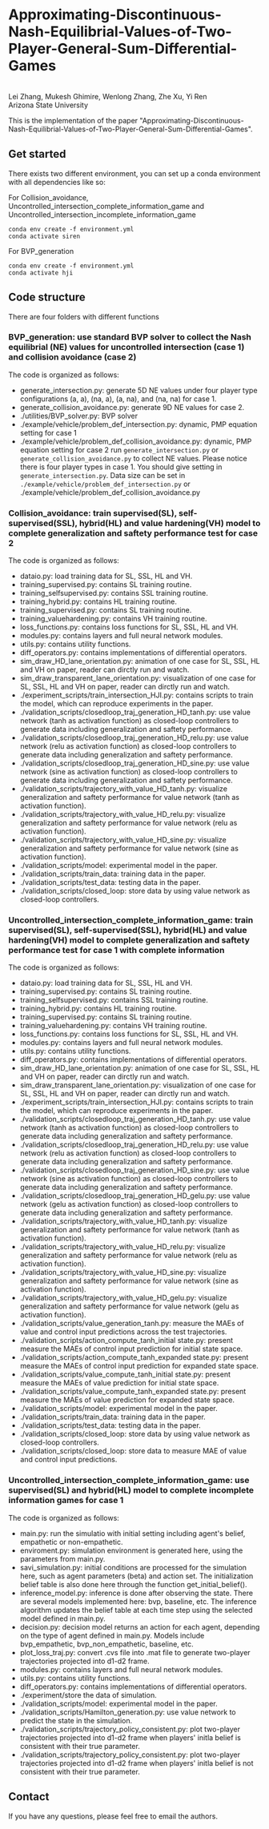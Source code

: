 # Approximating-Discontinuous-Nash-Equilibrial-Values-of-Two-Player-General-Sum-Differential-Games
<br>
Lei Zhang,
Mukesh Ghimire, 
Wenlong Zhang, 
Zhe Xu, 
Yi Ren<br>
Arizona State University

This is the implementation of the paper "Approximating-Discontinuous-Nash-Equilibrial-Values-of-Two-Player-General-Sum-Differential-Games".

## Get started
There exists two different environment, you can set up a conda environment with all dependencies like so:

For Collision_avoidance, Uncontrolled_intersection_complete_information_game and Uncontrolled_intersection_incomplete_information_game
```
conda env create -f environment.yml
conda activate siren
```
For BVP_generation
```
conda env create -f environment.yml
conda activate hji
```

## Code structure
There are four folders with different functions
### BVP_generation: use standard BVP solver to collect the Nash equilibrial (NE) values for uncontrolled intersection (case 1) and collision avoidance (case 2) 
The code is organized as follows:
* generate_intersection.py: generate 5D NE values under four player type configurations (a, a), (na, a), (a, na), and (na, na) for case 1.
* generate_collision_avoidance.py: generate 9D NE values for case 2.
* ./utilities/BVP_solver.py: BVP solver
* ./example/vehicle/problem_def_intersection.py: dynamic, PMP equation setting for case 1
* ./example/vehicle/problem_def_collision_avoidance.py: dynamic, PMP equation setting for case 2
run `generate_intersection.py` or `generate_collision_avoidance.py` to collect NE values. Please notice there is four player types in case 1. You should give setting in `generate_intersection.py`. Data size can be set in `./example/vehicle/problem_def_intersection.py` or ./example/vehicle/problem_def_collision_avoidance.py

### Collision_avoidance: train supervised(SL), self-supervised(SSL), hybrid(HL) and value hardening(VH) model to complete generalization and saftety performance test for case 2
The code is organized as follows:
* dataio.py: load training data for SL, SSL, HL and VH.
* training_supervised.py: contains SL training routine.
* training_selfsupervised.py: contains SSL training routine.
* training_hybrid.py: contains HL training routine.
* training_supervised.py: contains SL training routine.
* training_valuehardening.py: contains VH training routine.
* loss_functions.py: contains loss functions for SL, SSL, HL and VH.
* modules.py: contains layers and full neural network modules.
* utils.py: contains utility functions.
* diff_operators.py: contains implementations of differential operators.
* sim_draw_HD_lane_orientation.py: animation of one case for SL, SSL, HL and VH on paper, reader can dirctly run and watch.
* sim_draw_transparent_lane_orientation.py: visualization of one case for SL, SSL, HL and VH on paper, reader can dirctly run and watch.
* ./experiment_scripts/train_intersection_HJI.py: contains scripts to train the model, which can reproduce experiments in the paper.
* ./validation_scripts/closedloop_traj_generation_HD_tanh.py: use value network (tanh as activation function) as closed-loop controllers to generate data including generalization and saftety performance.
* ./validation_scripts/closedloop_traj_generation_HD_relu.py: use value network (relu as activation function) as closed-loop controllers to generate data including generalization and saftety performance.
* ./validation_scripts/closedloop_traj_generation_HD_sine.py: use value network (sine as activation function) as closed-loop controllers to generate data including generalization and saftety performance.
* ./validation_scripts/trajectory_with_value_HD_tanh.py: visualize generalization and saftety performance for value network (tanh as activation function).
* ./validation_scripts/trajectory_with_value_HD_relu.py: visualize generalization and saftety performance for value network (relu as activation function).
* ./validation_scripts/trajectory_with_value_HD_sine.py: visualize generalization and saftety performance for value network (sine as activation function).
* ./validation_scripts/model: experimental model in the paper.
* ./validation_scripts/train_data: training data in the paper.
* ./validation_scripts/test_data: testing data in the paper.
* ./validation_scripts/closed_loop: store data by using value network as closed-loop controllers.

### Uncontrolled_intersection_complete_information_game: train supervised(SL), self-supervised(SSL), hybrid(HL) and value hardening(VH) model to complete generalization and saftety performance test for case 1 with complete information
The code is organized as follows:
* dataio.py: load training data for SL, SSL, HL and VH.
* training_supervised.py: contains SL training routine.
* training_selfsupervised.py: contains SSL training routine.
* training_hybrid.py: contains HL training routine.
* training_supervised.py: contains SL training routine.
* training_valuehardening.py: contains VH training routine.
* loss_functions.py: contains loss functions for SL, SSL, HL and VH.
* modules.py: contains layers and full neural network modules.
* utils.py: contains utility functions.
* diff_operators.py: contains implementations of differential operators.
* sim_draw_HD_lane_orientation.py: animation of one case for SL, SSL, HL and VH on paper, reader can dirctly run and watch.
* sim_draw_transparent_lane_orientation.py: visualization of one case for SL, SSL, HL and VH on paper, reader can dirctly run and watch.
* ./experiment_scripts/train_intersection_HJI.py: contains scripts to train the model, which can reproduce experiments in the paper.
* ./validation_scripts/closedloop_traj_generation_HD_tanh.py: use value network (tanh as activation function) as closed-loop controllers to generate data including generalization and saftety performance.
* ./validation_scripts/closedloop_traj_generation_HD_relu.py: use value network (relu as activation function) as closed-loop controllers to generate data including generalization and saftety performance.
* ./validation_scripts/closedloop_traj_generation_HD_sine.py: use value network (sine as activation function) as closed-loop controllers to generate data including generalization and saftety performance.
* ./validation_scripts/closedloop_traj_generation_HD_gelu.py: use value network (gelu as activation function) as closed-loop controllers to generate data including generalization and saftety performance.
* ./validation_scripts/trajectory_with_value_HD_tanh.py: visualize generalization and saftety performance for value network (tanh as activation function).
* ./validation_scripts/trajectory_with_value_HD_relu.py: visualize generalization and saftety performance for value network (relu as activation function).
* ./validation_scripts/trajectory_with_value_HD_sine.py: visualize generalization and saftety performance for value network (sine as activation function).
* ./validation_scripts/trajectory_with_value_HD_gelu.py: visualize generalization and saftety performance for value network (gelu as activation function).
* ./validation_scripts/value_generation_tanh.py: measure the MAEs of value and control input predictions across the test trajectories.
* ./validation_scripts/action_compute_tanh_initial state.py: present measure the MAEs of control input prediction for initial state space.
* ./validation_scripts/action_compute_tanh_expanded state.py: present measure the MAEs of control input prediction for expanded state space.
* ./validation_scripts/value_compute_tanh_initial state.py: present measure the MAEs of value prediction for initial state space.
* ./validation_scripts/value_compute_tanh_expanded state.py: present measure the MAEs of value prediction for expanded state space.
* ./validation_scripts/model: experimental model in the paper.
* ./validation_scripts/train_data: training data in the paper.
* ./validation_scripts/test_data: testing data in the paper.
* ./validation_scripts/closed_loop: store data by using value network as closed-loop controllers.
* ./validation_scripts/closed_loop: store data to measure MAE of value and control input predictions.

### Uncontrolled_intersection_complete_information_game: use supervised(SL) and hybrid(HL) model to complete incomplete information games for case 1
The code is organized as follows:
* main.py: run the simulatio with initial setting including agent's belief, empathetic or non-empathetic.
* enviroment.py: simulation environment is generated here, using the parameters from main.py.
* savi_simulation.py: initial conditions are processed for the simulation here, such as agent parameters (beta) and action set. The initialization belief table is also done here through the function get_initial_belief().
* inference_model.py: inference is done after observing the state. There are several models implemented here: bvp, baseline, etc. The inference algorithm updates the belief table at each time step using the selected model defined in main.py.
* decision.py: decision model returns an action for each agent, depending on the type of agent defined in main.py. Models include bvp_empathetic, bvp_non_empathetic, baseline, etc.
* plot_loss_traj.py: convert .cvs file into .mat file to generate two-player trajectories projected into d1-d2 frame. 
* modules.py: contains layers and full neural network modules.
* utils.py: contains utility functions.
* diff_operators.py: contains implementations of differential operators.
* ./experiment/store the data of simulation.
* ./validation_scripts/model: experimental model in the paper.
* ./validation_scripts/Hamilton_generation.py: use value network to predict the state in the simulation.
* ./validation_scripts/trajectory_policy_consistent.py: plot two-player trajectories projected into d1-d2 frame when players' initla belief is consistent with their true parameter. 
* ./validation_scripts/trajectory_policy_consistent.py: plot two-player trajectories projected into d1-d2 frame when players' initla belief is not consistent with their true parameter. 

## Contact
If you have any questions, please feel free to email the authors.
